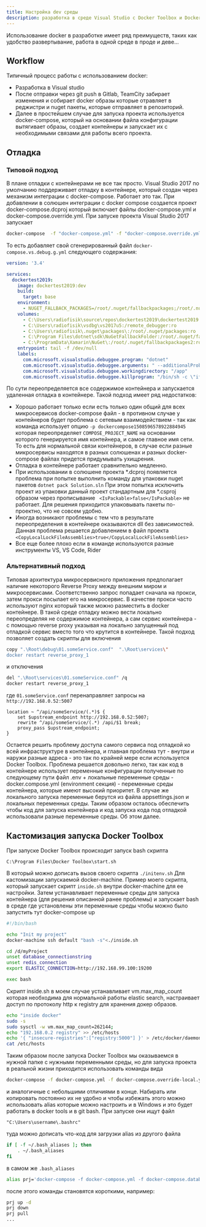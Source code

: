```yaml
---
title: Настройка dev среды
description: разработка в среде Visual Studio с Docker Toolbox и Docker Compose
---
```


Использование docker в разработке имеет ряд преимуществ, таких как удобство развертывание, работа в одной среде в проде и деве... 

## Workflow

Типичный процесс работы с использованием docker:
- Разработка в Visual studio
- После отправки через git push в Gitlab, TeamCity забирает изменения и собирает docker образы которые отравляет в реджистри и nuget пакеты, которые отправляет в репозиторий.
- Далее в простейшем случае для запуска проекта используется docker-compose, который на основании файла конфигурации вытягивает образы, создает контейнеры и запускает их с необходимыми связами для работы всего проекта.

## Отладка
### Типовой подход
В плане отладки с контейнерами не все так просто. Visual Studio 2017 по умолчанию поддерживает отладку в контейнере, который создан через механизм интеграции с docker-compose. Работает это так. При добавлении в солюшен интеграции с  docker compose создается проект docker-compose.dcproj который включает файлы docker-compose.yml и docker-compose.override.yml. При запуске проекта Visual Studio 2017 запускает 

```bash
docker-compose  -f "docker-compose.yml" -f "docker-compose.override.yml" -f "docker-compose.vs.debug.g.yml" -p dockercompose1508596578922884945 --no-ansi up -d
```
То есть добавляет свой сгенерированный файл `docker-compose.vs.debug.g.yml` следующего содержания:

```yml
version: '3.4'

services:
  dockertest2019:
    image: dockertest2019:dev
    build:
      target: base
    environment:
      - NUGET_FALLBACK_PACKAGES=/root/.nuget/fallbackpackages;/root/.nuget/fallbackpackages2
    volumes:
      - C:\Users\radiofisik\source\repos\dockertest2019\dockertest2019:/app
      - C:\Users\radiofisik\vsdbg\vs2017u5:/remote_debugger:ro
      - C:\Users\radiofisik\.nuget\packages\:/root/.nuget/packages:ro
      - C:\Program Files\dotnet\sdk\NuGetFallbackFolder:/root/.nuget/fallbackpackages:ro
      - C:\ProgramData\Xamarin\NuGet\:/root/.nuget/fallbackpackages2:ro
    entrypoint: tail -f /dev/null
    labels:
      com.microsoft.visualstudio.debuggee.program: "dotnet"
      com.microsoft.visualstudio.debuggee.arguments: " --additionalProbingPath /root/.nuget/packages --additionalProbingPath /root/.nuget/fallbackpackages --additionalProbingPath /root/.nuget/fallbackpackages2  \"bin/Debug/netcoreapp2.2/dockertest2019.dll\""
      com.microsoft.visualstudio.debuggee.workingdirectory: "/app"
      com.microsoft.visualstudio.debuggee.killprogram: "/bin/sh -c \"if PID=$$(pidof dotnet); then kill $$PID; fi\""
```

По сути переопределяется все содержимое контейнера и запускается удаленная отладка в контейнере. Такой подход имеет ряд недостатков:
- Хорошо работает только если есть только один общий для всех микросервисов docker-compose файл - в противном случае у контейнеров будет проблема с сетевым взаимодействием  - так как команда использует опцию `-p dockercompose1508596578922884945` которая переопределяет `COMPOSE_PROJECT_NAME` на основании которого генерируется имя контейнера, и самое главное имя сети. То есть для нормальной связи контейнеров, в случае если разные микросервисы находятся в разных солюшенах и разных docker-compose файлах придется придумывать ухищрения.
- Отладка в контейнере работает сравнительно медленно.
- При использовании в солюшене проекта *.dcproj появляется проблема при попытке выполнить команду для упаковки nuget пакетов
  ``` dotnet pack Solution.sln ```
При этом попытка исключить проект из упаковки данный проект стандартным для *.csproj образом  через прописывание ``` <IsPackable>false</IsPackable>``` не работает. Для решения приходится упаковывать пакеты по-проектно, что не совсем удобно.
- Иногда возникают проблемы с тем что в результате переопределения в контейнере оказываются   dll без зависимостей. Данная проблема решается добавлением в файл проекта ```<CopyLocalLockFileAssemblies>true</CopyLocalLockFileAssemblies>```
- Все еще более плохо если в команде используются разные инструменты VS, VS Code, Rider

### Альтернативный подход
Типовая архитектура микросервисного приложения предполагает наличие некоторого Reverse Proxy между внешним миром и микросервисами. Соответственно запрос попадает сначала на прокси, затем прокси посылает его на микросервис. В качестве прокси часто используют nginx который также можно разместить в docker контейнере.  В такой среде отладку можно вести локально переопределяя не содержимое контейнера, а сам сервис контейнера - с помощью reverse proxy указывая на локально запущенный под отладкой сервис вместо того что крутится в контейнере. Такой подход позволяет создать скрипты для включения 

  ```bash
  copy ".\Root\debug\01.someService.conf"  ".\Root\services\"
  docker restart reverse_proxy_1
  ```
  и отключения

  ```bash
  del ".\Root\services\01.someService.conf" /q
  docker restart reverse_proxy_1
  ```
  где `01.someService.conf` перенаправляет запросы на `http://192.168.0.52:5007`

  ```nginx
  location ~ ^/api/someService/(.*)$ {
      set $upstream_endpoint http://192.168.0.52:5007;
      rewrite ^/api/someService/(.*) /api/$1 break;
      proxy_pass $upstream_endpoint;
  }
  ```
Остается решить проблему доступа самого сервиса под отладкой ко всей инфраструктуре в контейнера, и главная проблема тут - внутри и наружи разные адреса - это так по крайней мере если используется Docker Toolbox. Проблема решается довольно легко, так как код в контейнере использует переменные конфигурации полученные по следующему пути файл .env + локальные переменные среды - docker.compose.yml (environment секция) - переменные среды контейнера, которые имеют высокий приоритет. В случае же локального запуска переменные берутся из файла appsettings.json и локальных переменных среды. Таким образом осталось обеспечить чтобы код для запуска контейнера и код запуска кода под отладкой использовали разные переменные среды. Об этом далее.

## Кастомизация запуска Docker Toolbox

При запуске Docker Toolbox происходит запуск bash скрипта 

```
C:\Program Files\Docker Toolbox\start.sh
```

В который можно дописать вызов своего скрипта  `./initenv.sh` Для кастомизации запускаемой docker-machine. Пример моего скрипта, который запускает скрипт `inside.sh` внутри docker-machine для ее настройки. Затем устанавливает переменные среды для запуска контейнера (для решения описанной ранее проблемы) и запускает bash в среде где установлены эти переменные среды чтобы можно было запустить тут docker-compose up

```bash
#!/bin/bash

echo "Init my project"
docker-machine ssh default "bash -s"<./inside.sh

cd /d/myProject
unset database_connectionstring
unset redis_connection
export ELASTIC_CONNECTION=http://192.168.99.100:19200

exec bash 

```

Скрипт inside.sh в моем случае устанавливает vm.max_map_count которая необходима для нормальной работы elastic search, настраивает доступ по протоколу http к registry для хранения докер образов.

```bash
echo "inside docker"
sudo -s
sudo sysctl -w vm.max_map_count=262144;
echo "192.168.0.2 registry" >> /etc/hosts
echo '{ "insecure-registries":["registry:5000"] }' > /etc/docker/daemon.json
cat /etc/hosts
```

Таким образом после запуска Docker Toolbox мы оказываемся в нужной папке с нужными переменными среды, но для запуска проекта в реальной жизни приходится использовать команды вида

```bash
docker-compose -f docker-compose.yml -f docker-compose.override-local.yml -f docker-compose.database-local.yml -f docker-compose.mailcatcher.yml up -d
```

и аналогичные с небольшими отличиями в конце. Набирать или копировать постоянно их не удобно и чтобы избежать этого можно использовать alias которые можно настроить и в Windows и это будет работать в docker tools и в git bash. При запуске они ищут файл 

```
"C:\Users\username\.bashrc"
```

туда можно дописать что-код для загрузки alias из другого файла

```bash
if [ -f ~/.bash_aliases ]; then
    . ~/.bash_aliases
fi
```

в самом же `.bash_aliases `

```bash
alias prj='docker-compose -f docker-compose.yml -f docker-compose.database-local.yml -f docker-compose.mailcatcher.yml -f docker-compose.override-local.yml'
```

после этого команды становятся короткими, например:

```bash
prj up -d
prj down
prj pull
...
```

